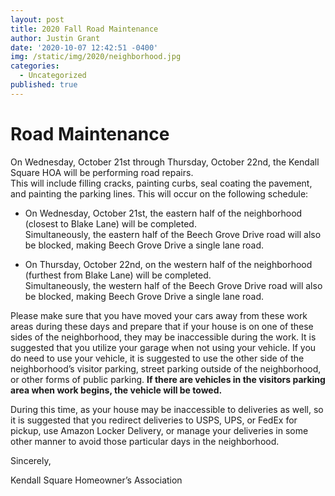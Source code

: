 ```yaml
---
layout: post
title: 2020 Fall Road Maintenance
author: Justin Grant
date: '2020-10-07 12:42:51 -0400'
img: /static/img/2020/neighborhood.jpg
categories:
  - Uncategorized
published: true
---
```


# Road Maintenance

On Wednesday, October 21st through Thursday, October 22nd, the Kendall Square HOA will be performing road repairs.  
This will include filling cracks, painting curbs, seal coating the pavement, and painting the parking lines.  This 
will occur on the following schedule:

* On Wednesday, October 21st, the eastern half of the neighborhood (closest to Blake Lane) will be completed.  
Simultaneously, the eastern half of the Beech Grove Drive road will also be blocked, making Beech Grove Drive a 
single lane road.

* On Thursday, October 22nd, on the western half of the neighborhood (furthest from Blake Lane) will be completed.  
Simultaneously, the western half of the Beech Grove Drive road will also be blocked, making Beech Grove Drive a 
single lane road.

Please make sure that you have moved your cars away from these work areas during these days and prepare that if 
your house is on one of these sides of the neighborhood, they may be inaccessible during the work.  It is 
suggested that you utilize your garage when not using your vehicle.  If you do need to use your vehicle, it is 
suggested to use the other side of the neighborhood’s visitor parking, street parking outside of the neighborhood, 
or other forms of public parking. **If there are vehicles in the visitors parking area when work begins, the vehicle 
will be towed.**

During this time, as your house may be inaccessible to deliveries as well, so it is suggested that you redirect 
deliveries to USPS, UPS, or FedEx for pickup, use Amazon Locker Delivery, or manage your deliveries in some other 
manner to avoid those particular days in the neighborhood.

Sincerely,

Kendall Square Homeowner’s Association
 